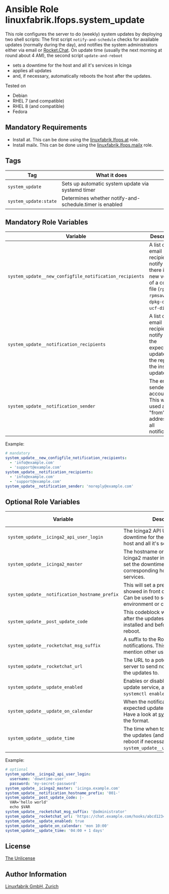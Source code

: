 # Ansible Role linuxfabrik.lfops.system_update

This role configures the server to do (weekly) system updates by deploying two shell scripts: The first script `notify-and-schedule` checks for available updates (normally during the day), and notifies the system administrators either via email or [Rocket.Chat](https://rocket.chat/). On update time (usually the next morning at round about 4 AM), the second script `update-and-reboot`

* sets a downtime for the host and all it's services in Icinga
* applies all updates
* and, if necessary, automatically reboots the host after the updates.

Tested on

* Debian
* RHEL 7 (and compatible)
* RHEL 8 (and compatible)
* Fedora


## Mandatory Requirements

* Install at. This can be done using the [linuxfabrik.lfops.at](https://github.com/Linuxfabrik/lfops/tree/main/roles/at) role.
* Install mailx. This can be done using the [linuxfabrik.lfops.mailx](https://github.com/Linuxfabrik/lfops/tree/main/roles/mailx) role.


## Tags

| Tag                   | What it does                                            |
| ---                   | ------------                                            |
| `system_update`       | Sets up automatic system update via systemd timer       |
| `system_update:state` | Determines whether notify-and-schedule.timer is enabled |


## Mandatory Role Variables

| Variable | Description |
| -------- | ----------- |
| `system_update__new_configfile_notification_recipients` | A list of email recipients to notify if there is a new version of a config file (`rpmnew` / `rpmsave` / `dpkg-dist` / `ucf-dist`). |
| `system_update__notification_recipients` | A list of email recipients to notify about the expected updates and the report of the installed updates. |
| `system_update__notification_sender` | The email sender account. This will be used as the "from"-address for all notifications. |

Example:
```yaml
# mandatory
system_update__new_configfile_notification_recipients:
  - 'info@example.com'
  - 'support@example.com'
system_update__notification_recipients:
  - 'info@example.com'
  - 'support@example.com'
system_update__notification_sender: 'noreply@example.com'
```


## Optional Role Variables

| Variable | Description | Default Value |
| -------- | ----------- | ------------- |
| `system_update__icinga2_api_user_login` | The Icinga2 API User to set the downtime for the corresponding host and all it's services. | unset |
| `system_update__icinga2_master` | The hostname or ip address of the Icinga2 master instance where to set the downtime for the corresponding host and all it's services. | unset |
| `system_update__notification_hostname_prefix` | This will set a prefix that will be showed in front of the hostname. Can be used to separate servers by environment or customer. | `true` |
| `system_update__post_update_code` | This codeblock will be executed after the updates have been installed and before a potential reboot. | unset |
| `system_update__rocketchat_msg_suffix` | A suffix to the Rocket.Chat notifications. This can be used to mention other users. | unset |
| `system_update__rocketchat_url` | The URL to a potential Rocket.Chat server to send notifications about the updates to. | unset |
| `system_update__update_enabled` | Enables or disables the system-update service, analogous to `systemctl enable/disable --now`.  | `true` |
| `system_update__update_on_calendar` | When the notification for the expected updates should be sent. Have a look at [systemd.time(7)](https://www.freedesktop.org/software/systemd/man/systemd.time.html) for the format. | `00'` |
| `system_update__update_time` | The time when to actually execute the updates (and automatically reboot if necessary), relative to `system_update__update_on_calendar`. | `00 + 1 days'` |

Example:
```yaml
# optional
system_update__icinga2_api_user_login:
  username: 'downtime-user'
  password: 'my-secret-password'
system_update__icinga2_master: 'icinga.example.com'
system_update__notification_hostname_prefix: '001-'
system_update__post_update_code: |-
  VAR='hello world'
  echo $VAR
system_update__rocketchat_msg_suffix: '@administrator'
system_update__rocketchat_url: 'https://chat.example.com/hooks/abcd1234'
system_update__update_enabled: true
system_update__update_on_calendar: 'mon 10:00'
system_update__update_time: '04:00 + 1 days'
```


## License

[The Unlicense](https://unlicense.org/)


## Author Information

[Linuxfabrik GmbH, Zurich](https://www.linuxfabrik.ch)
